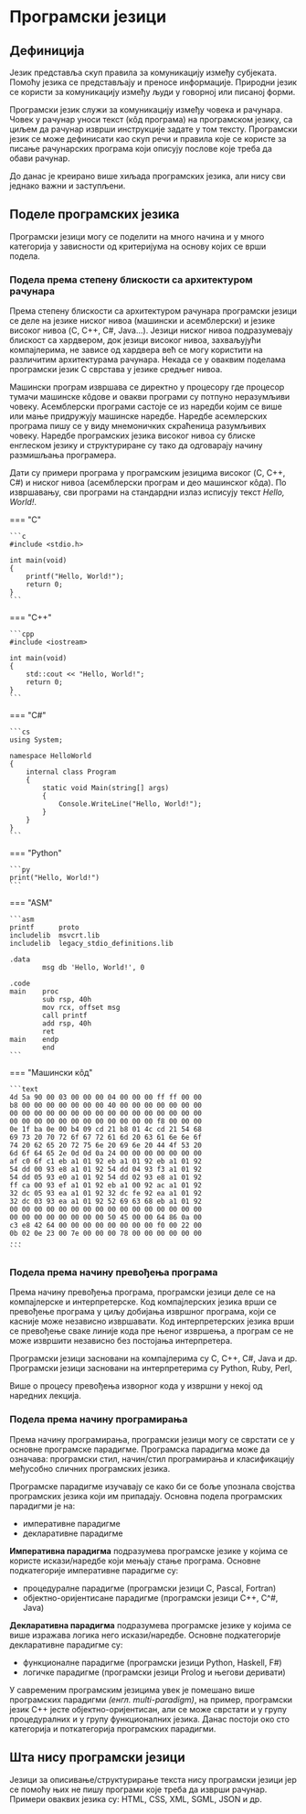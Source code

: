 # Програмски језици

## Дефиниција

Језик представља скуп правила за комуникацију између субјеката. Помоћу језика
се представљају и преносе информације. Природни језик се користи за
комуникацију између људи у говорној или писаној форми.

Програмски језик служи за комуникацију између човека и рачунара. Човек у
рачунар уноси текст (кôд програма) на програмском језику, са циљем да рачунар
изврши инструкције задате у том тексту. Програмски језик се може дефинисати као
скуп речи и правила које се користе за писање рачунарских програма који описују
послове које треба да обави рачунар.

До данас је креирано више хиљада програмских језика, али нису сви једнако важни
и заступљени.

## Поделе програмских језика

Програмски језици могу се поделити на много начина и у много категорија у
зависности од критеријума на основу којих се врши подела.

### Подела према степену блискости са архитектуром рачунара

Према степену блискости са архитектуром рачунара програмски језици се деле на
језике ниског нивоа (машински и асемблерски) и језике високог нивоа (C, C++,
C#, Java...). Језици ниског нивоа подразумевају блискост са хардвером, док
језици високог нивоа, захваљујући компајлерима, не зависе од хардвера већ се
могу користити на различитим архитектурама рачунара. Некада се у оваквим
поделама програмски језик C сврстава у језике средњег нивоа.

Машински програм извршава се директно у процесору где процесор тумачи машинске
кôдове и овакви програми су потпуно неразумљиви човеку. Асемблерски програми
састоје се из наредби којим се више или мање придружују машинске наредбе.
Наредбе асемлерских програма пишу се у виду мнемоничких скраћеница разумљивих
човеку. Наредбе програмских језика високог нивоа су блиске енглеском језику и
структуриране су тако да одговарају начину размишљања програмера.

Дати су примери програма у програмским језицима високог (C, C++, C#) и ниског
нивоа (асемблерски програм и део машинског кôда). По извршавању, сви програми
на стандардни излаз исписују текст *Hello, World!*.

=== "C"

    ```c
    #include <stdio.h>

    int main(void)
    {
        printf("Hello, World!");
        return 0;
    }
    ```

=== "C++"

    ```cpp
    #include <iostream>

    int main(void)
    {
        std::cout << "Hello, World!";
        return 0;
    }
    ```

=== "C#"

    ```cs
    using System;

    namespace HelloWorld
    {
        internal class Program
        {
            static void Main(string[] args)
            {
                Console.WriteLine("Hello, World!");
            }
        }
    }
    ```

=== "Python"

    ```py
    print("Hello, World!")
    ```

=== "ASM"

    ```asm
    printf      proto
    includelib  msvcrt.lib
    includelib  legacy_stdio_definitions.lib

    .data
            msg db 'Hello, World!', 0

    .code
    main    proc
            sub rsp, 40h
            mov rcx, offset msg
            call printf
            add rsp, 40h
            ret
    main    endp
            end
    ```

=== "Mашински кôд"

    ```text
    4d 5a 90 00 03 00 00 00 04 00 00 00 ff ff 00 00
    b8 00 00 00 00 00 00 00 40 00 00 00 00 00 00 00
    00 00 00 00 00 00 00 00 00 00 00 00 00 00 00 00
    00 00 00 00 00 00 00 00 00 00 00 00 f8 00 00 00
    0e 1f ba 0e 00 b4 09 cd 21 b8 01 4c cd 21 54 68
    69 73 20 70 72 6f 67 72 61 6d 20 63 61 6e 6e 6f
    74 20 62 65 20 72 75 6e 20 69 6e 20 44 4f 53 20
    6d 6f 64 65 2e 0d 0d 0a 24 00 00 00 00 00 00 00
    af c0 6f c1 eb a1 01 92 eb a1 01 92 eb a1 01 92
    54 dd 00 93 e8 a1 01 92 54 dd 04 93 f3 a1 01 92
    54 dd 05 93 e0 a1 01 92 54 dd 02 93 e8 a1 01 92
    ff ca 00 93 ef a1 01 92 eb a1 00 92 ac a1 01 92
    32 dc 05 93 ea a1 01 92 32 dc fe 92 ea a1 01 92
    32 dc 03 93 ea a1 01 92 52 69 63 68 eb a1 01 92
    00 00 00 00 00 00 00 00 00 00 00 00 00 00 00 00
    00 00 00 00 00 00 00 00 50 45 00 00 64 86 0a 00
    c3 e8 42 64 00 00 00 00 00 00 00 00 f0 00 22 00
    0b 02 0e 23 00 7e 00 00 00 78 00 00 00 00 00 00
    ...
    ```

### Подела према начину превођења програма

Према начину превођења програма, програмски језици деле се на компајлерске и
интерпретерске. Код компајлерских језика врши се превођење програма у циљу
добијања извршног програма, који се касније може независно извршавати. Код
интерпретерских језика врши се превођење сваке линије кода пре њеног извршења,
а програм се не може извршити независно без постојања интерпретера.

Програмски језици засновани на компајлерима су C, C++, C#, Java и др.
Програмски језици засновани на интерпретерима су Python, Ruby, Perl,

Више о процесу превођења изворног кода у извршни у некој од наредних лекција.

### Подела према начину програмирања

Према начину програмирања, програмски језици могу се сврстати се у основне
програмске парадигме. Програмска парадигма може да означава: програмски стил,
начин/стил програмирања и класификацију међусобно сличних програмских језика.

Програмске парадигме изучавају се како би се боље упознала својства програмских
језика који им припадају. Основна подела програмских парадигми је на:

- императивне парадигме
- декларативне парадигме

**Императивна парадигма** подразумева програмске језике у којима се користе
искази/наредбе који мењају стање програма. Основне подкатегорије императивне
парадигме су:

- процедуралне парадигме (програмски језици C, Pascal, Fortran)
- објектно-оријентисане парадигме (програмски језици C++, C^#, Java)

**Декларативна парадигма** подразумева програмске језике у којима се више
изражава логика него искази/наредбе. Основне подкатегорије декларативне
парадигме су:

- функционалне парадигме (програмски језици Python, Haskell, F#)
- логичке парадигме (програмски језици Prolog и његови деривати)

У савременим програмским језицима увек је помешано више програмских парадигми
*(енгл. multi-paradigm)*, на пример, програмски језик C++ јесте
објектно-оријентисан, али се може сврстати и у групу процедуралних и у групу
функционалних језика. Данас постоји око сто категорија и поткатегорија
програмских парадигми.

## Шта нису програмски језици

Језици за описивање/структурирање текста нису програмски језици јер се помоћу
њих не пишу програми које треба да изврши рачунар. Примери оваквих језика су:
HTML, CSS, XML, SGML, JSON и др.
